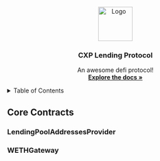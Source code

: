 <!-- PROJECT LOGO -->
<br />
<div align="center">
  <a href="https://github.com/othneildrew/Best-README-Template">
    <img src="images/logo.png" alt="Logo" width="80" height="80">
  </a>

  <h3 align="center">CXP Lending Protocol</h3>

  <p align="center">
    An awesome defi protocol!
    <br />
    <a href="https://github.com/othneildrew/Best-README-Template"><strong>Explore the docs »</strong></a>
    <br />
  </p>
</div>

<!-- TABLE OF CONTENTS -->
<details>
  <summary>Table of Contents</summary>
  <ol>
    <li>
      <a href="#core-contracts">Core Contracts</a>
      <ul>
        <li><a href="#lendingpooladdressesprovider">LendingPoolAddressesProviderRegistry</a></li>
      </ul>
      <ul>
        <li><a href="#built-with">LendingPoolAddressesProvider</a></li>
      </ul>
      <ul>
        <li><a href="#built-with">ReserveLogic</a></li>
      </ul>
      <ul>
        <li><a href="#built-with">GenericLogic</a></li>
      </ul>
      <ul>
        <li><a href="#built-with">ValidationLogic</a></li>
      </ul>
      <ul>
        <li><a href="#built-with">LendingPoolImpl</a></li>
      </ul>
      <ul>
        <li><a href="#built-with">LendingPool</a></li>
      </ul>
      <ul>
        <li><a href="#built-with">LendingPoolConfiguratorImpl</a></li>
      </ul>
      <ul>
        <li><a href="#built-with">LendingPoolConfigurator</a></li>
      </ul>
      <ul>
        <li><a href="#built-with">StableAndVariableTokensHelper</a></li>
      </ul>
      <ul>
        <li><a href="#built-with">ATokensAndRatesHelper</a></li>
      </ul>
      <ul>
        <li><a href="#built-with">AToken</a></li>
      </ul>
      <ul>
        <li><a href="#built-with">StableDebtToken</a></li>
      </ul>
      <ul>
        <li><a href="#built-with">AaveOracle</a></li>
      </ul>
      <ul>
        <li><a href="#built-with">LendingRateOracle</a></li>
      </ul>
      <ul>
        <li><a href="#built-with">AaveProtocolDataProvider</a></li>
      </ul>
      <ul>
        <li><a href="#built-with">WETHMocked</a></li>
      </ul>
      <ul>
        <li><a href="#built-with">WETHGateway</a></li>
      </ul>
      <ul>
        <li><a href="#built-with">DefaultReserveInterestRateStrategy</a></li>
      </ul>
      <ul>
        <li><a href="#built-with">rateStrategyStableOne</a></li>
      </ul>
      <ul>
        <li><a href="#built-with">LendingPoolCollateralManagerImpl</a></li>
      </ul>
      <ul>
        <li><a href="#built-with">LendingPoolCollateralManager</a></li>
      </ul>
      <ul>
        <li><a href="#built-with">WalletBalanceProvider</a></li>
      </ul>
      <a href="#core-contracts">Configurations</a>
      <a href="#core-contracts">Deployment</a>
    </li>
  </ol>
</details>

<!-- CORE CONTRACTS -->

## Core Contracts

### LendingPoolAddressesProvider

### WETHGateway
